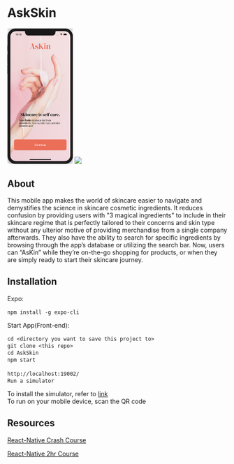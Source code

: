 # AskSkin

<img src="https://github.com/malinda-lin/RainbowBunnies/blob/main/AsKin_Landing_Page.png" width="150">   <img src="https://github.com/malinda-lin/RainbowBunnies/blob/main/database-1-gif.gif" width="150"> 

## About
This mobile app makes the world of skincare easier to navigate and demystifies the science in skincare cosmetic ingredients. It reduces confusion by providing users with "3 magical ingredients" to include in their skincare regime that is perfectly tailored to their concerns and skin type without any ulterior motive of providing merchandise from a single company afterwards. They also have the ability to search for specific ingredients by browsing through the app’s database or utilizing the search bar. Now, users can “AsKin” while they’re on-the-go shopping for products, or when they are simply ready to start their skincare journey.

## Installation

Expo:  
```
npm install -g expo-cli
```

Start App(Front-end):
```
cd <directory you want to save this project to>
git clone <this repo>
cd AskSkin
npm start

http://localhost:19002/
Run a simulator
```

To install the simulator, refer to [link](https://reactnative.dev/docs/environment-setup)  
To run on your mobile device, scan the QR code


## Resources
[React-Native Crash Course](https://www.youtube.com/watch?v=Hf4MJH0jDb4&t=643s)

[React-Native 2hr Course](https://www.youtube.com/watch?v=0-S5a0eXPoc)

